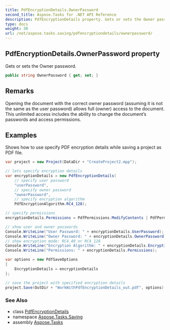```yaml
---
title: PdfEncryptionDetails.OwnerPassword
second_title: Aspose.Tasks for .NET API Reference
description: PdfEncryptionDetails property. Gets or sets the Owner password
type: docs
weight: 30
url: /net/aspose.tasks.saving/pdfencryptiondetails/ownerpassword/
---
```

## PdfEncryptionDetails.OwnerPassword property

Gets or sets the Owner password.

```csharp
public string OwnerPassword { get; set; }
```

## Remarks

Opening the document with the correct owner password (assuming it is not the same as the user password) allows full (owner) access to the document. This unlimited access includes the ability to change the document’s passwords and access permissions.

## Examples

Shows how to use specify PDF encryption details while saving a project as PDF file.

```csharp
var project = new Project(DataDir + "CreateProject2.mpp");

// lets specify encryption details  
var encryptionDetails = new PdfEncryptionDetails(
    // specify user password
    "userPassword", 
    // specify owner password
    "ownerPassword", 
    // specify encryption algorithm
    PdfEncryptionAlgorithm.RC4_128);

// specify permissions
encryptionDetails.Permissions = PdfPermissions.ModifyContents | PdfPermissions.ModifyAnnotations;

// show user and owner passwords
Console.WriteLine("User Password: " + encryptionDetails.UserPassword);
Console.WriteLine("Owner Password: " + encryptionDetails.OwnerPassword);
// show encryption mode: RC4_40 or RC4_128
Console.WriteLine("Encryption Algorithm: " + encryptionDetails.EncryptionAlgorithm);
Console.WriteLine("Permissions: " + encryptionDetails.Permissions);

var options = new PdfSaveOptions
{
    EncryptionDetails = encryptionDetails
};

// save the project with specified encryption details
project.Save(OutDir + "WorkWithPdfEncryptionDetails_out.pdf", options);
```

### See Also

* class [PdfEncryptionDetails](../)
* namespace [Aspose.Tasks.Saving](../../pdfencryptiondetails/)
* assembly [Aspose.Tasks](../../../)


